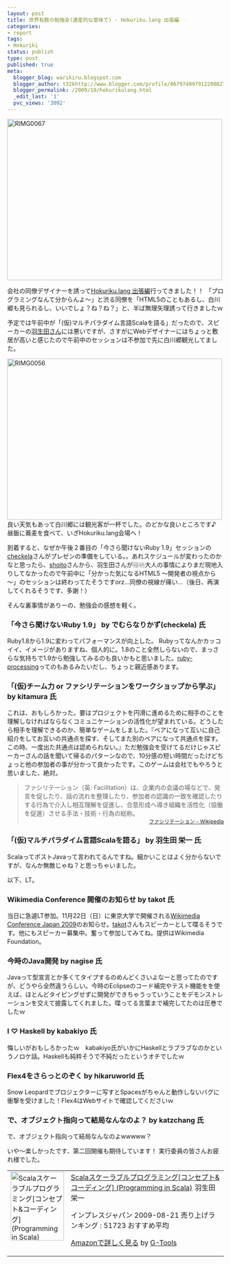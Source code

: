 ```yaml
---
layout: post
title: 世界有数の勉強会(遺産的な意味で) - Hokuriku.lang 出張編
categories:
- report
tags:
- Hokuriki
status: publish
type: post
published: true
meta:
  blogger_blog: warikiru.blogspot.com
  blogger_author: t32khttp://www.blogger.com/profile/06797489791220082722noreply@blogger.com
  blogger_permalink: /2009/10/hokurikulang.html
  _edit_last: '1'
  pvc_views: '3092'
---
```

<a title="RIMG0067 by t32k, on Flickr" href="http://www.flickr.com/photos/t32k/3976240691/"><img src="http://farm3.static.flickr.com/2558/3976240691_7ab673a8a1.jpg" alt="RIMG0067" width="500" height="375" /></a>

会社の同僚デザイナーを誘って<a href="http://atnd.org/events/1331">Hokuriku.lang 出張編</a>行ってきました！！
「プログラミングなんて分からんよ〜」と渋る同僚を「HTML5のこともあるし、白川郷も見られるし、いいでしょ？ね？ね？」と、半ば無理矢理誘って行きましたｗ

予定では午前中が「(仮)マルチパラダイム言語Scalaを語る」だったので、スピーカーの<a href="http://labo.mamezou.com/staff/hanyuda.html">羽生田さん</a>には悪いですが、さすがにWebデザイナーにはちょっと敷居が高いと感じたので午前中のセッションは不参加で先に白川郷観光してました。

<a title="RIMG0056 by t32k, on Flickr" href="http://www.flickr.com/photos/t32k/3977001722/"><img src="http://farm3.static.flickr.com/2524/3977001722_22174a7bb1.jpg" alt="RIMG0056" width="500" height="375" /></a>
良い天気もあって白川郷には観光客が一杯でした。のどかな良いところです♪
昼飯に蕎麦を食べて、いざHokuriku.lang会場へ！

到着すると、なぜか午後２番目の「今さら聞けないRuby 1.9」セッションの<a href="http://twitter.com/checkela">checkela</a>さんがプレゼンの準備をしている。。あれスケジュールが変わったのかなと思ったら、<a href="http://twitter.com/shoito">shoito</a>さんから、羽生田さんが<del style="color: #999999;">寝坊</del>大人の事情によりまだ現地入りしてなかったので午前中に「分かった気になるHTML5 ～開発者の視点から～」のセッションは終わってたそうですorz...同僚の視線が痛い...（後日、再演してくれるそうです、多謝！）

そんな裏事情がありーの、勉強会の感想を軽く。
<h3>「今さら聞けないRuby 1.9」 by でむらなりかず(checkela) 氏</h3>
Ruby1.8から1.9に変わってパフォーマンスが向上した。
Rubyってなんかカッコイイ、イメージがありますね、個人的に。1.8のこと全然しらないので、まっさらな気持ちで1.9から勉強してみるのも良いかもと思いました。<a href="http://wiki.github.com/jashkenas/ruby-processing">ruby-processing</a>ってのもあるみたいだし、ちょっと親近感あります。
<h3>「(仮)チーム力 or ファシリテーションをワークショップから学ぶ」 by kitamura 氏</h3>
これは、おもしろかった。要はプロジェクトを円滑に進めるために相手のことを理解しなければならなくコミュニケーションの活性化が望まれている。どうしたら相手を理解できるのか、簡単なゲームをしました。『ペアになって互いに自己紹介をしてお互いの共通点を探す、そしてまた別のペアになって共通点を探す。この時、一度出た共通点は認められない。』ただ勉強会を受けてるだけじゃスピーカーさんの話を聞いて帰るのパターンなので、10分感の短い時間だったけどちょっと他の参加者の事が分かって良かったです。このゲームは会社でもやろうと思いました、絶対。
<blockquote>ファシリテーション（英: Facilitation）は、企業内の会議の場などで、発言を促したり、話の流れを整理したり、参加者の認識の一致を確認したりする行為で介入し相互理解を促進し、合意形成へ導き組織を活性化（協働を促進）させる手法・技術・行為の総称。
<div style="text-align: right;"><a href="http://ja.wikipedia.org/wiki/%E3%83%95%E3%82%A1%E3%82%B7%E3%83%AA%E3%83%86%E3%83%BC%E3%82%B7%E3%83%A7%E3%83%B3"><span style="font-size: 85%;">ファシリテーション - Wikipedia</span></a></div></blockquote>
<div style="text-align: right;"><a href="http://ja.wikipedia.org/wiki/%E3%83%95%E3%82%A1%E3%82%B7%E3%83%AA%E3%83%86%E3%83%BC%E3%82%B7%E3%83%A7%E3%83%B3"><span style="font-size: 85%;"> </span>
</a></div>
<h3>「(仮)マルチパラダイム言語Scalaを語る」 by 羽生田 栄一 氏</h3>
ScalaってポストJavaって言われてるんですね。細かいことはよく分からないですが、なんか無敵じゃね？と思っちゃいました。

以下、LT。
<h3>Wikimedia Conference 開催のお知らせ by takot 氏</h3>
当日に急遽LT参加。11月22日（日）に東京大学で開催される<a href="http://www.wcj2009.info/%E3%83%A1%E3%82%A4%E3%83%B3%E3%83%9A%E3%83%BC%E3%82%B8">Wikimedia Conference Japan 2009</a>のお知らせ。<a href="http://twitter.com/takot">takot</a>さんもスピーカーとして喋るそうです。他にもスピーカー募集中。奮って参加してみてね。提供はWikimedia Foundation。
<h3>今時のJava開発 by nagise 氏</h3>
Javaって型宣言とか多くてタイプするのめんどくさいよなーと思ってたのですが、どうやら全然違うらしい。今時のEclipseのコード補完やテスト機能をを使えば、ほとんどタイピングせずに開発ができちゃうっていうことをデモンストレーションを交えて披露してくれました。喋ってる言葉まで補完してたのは圧巻でしたｗ
<h3>I ♡ Haskell by kabakiyo 氏</h3>
悔しいがおもしろかったｗ　kabakiyo氏がいかにHaskellとラブラブなのかというノロケ話。Haskellも純粋そうで不純だったというオチでしたｗ
<h3>Flex4をさらっとのぞく by hikaruworld 氏</h3>
Snow Leopardでプロジェクターに写すとSpacesがちゃんと動作しないバグに衝撃を受けました！Flex4はWebサイトで確認してくださいｗ
<h3>で、オブジェクト指向って結局なんなのよ？ by katzchang 氏</h3>
で、オブジェクト指向って結局なんなのよwwwww？

いや〜楽しかったです、第二回開催も期待しています！
実行委員の皆さんお疲れ様でした。
<table border="0" cellpadding="5">
<tbody>
<tr>
<td valign="top"><a href="http://www.amazon.co.jp/exec/obidos/ASIN/4844327453/warikiru-22/ref=nosim/" target="_blank"><img class="fig" style="border: 0pt none;" src="http://ecx.images-amazon.com/images/I/41nFY0KbnfL._SL160_.jpg" border="0" alt="Scalaスケーラブルプログラミング[コンセプト&amp;コーディング] (Programming in Scala)" width="124" height="160" /></a></td>
<td valign="top"><span><a href="http://www.amazon.co.jp/Scala%E3%82%B9%E3%82%B1%E3%83%BC%E3%83%A9%E3%83%96%E3%83%AB%E3%83%97%E3%83%AD%E3%82%B0%E3%83%A9%E3%83%9F%E3%83%B3%E3%82%B0-%E3%82%B3%E3%83%B3%E3%82%BB%E3%83%97%E3%83%88-%E3%82%B3%E3%83%BC%E3%83%87%E3%82%A3%E3%83%B3%E3%82%B0-Programming-Scala/dp/4844327453%3FSubscriptionId%3D15SMZCTB9V8NGR2TW082%26tag%3Dwarikiru-22%26linkCode%3Dxm2%26camp%3D2025%26creative%3D165953%26creativeASIN%3D4844327453" target="_blank">Scalaスケーラブルプログラミング[コンセプト&amp;コーディング] (Programming in Scala)</a><img style="border: none;" src="http://www.assoc-amazon.jp/e/ir?t=warikiru-22&amp;l=ur2&amp;o=9" alt="" width="1" height="1" />
羽生田 栄一 </span>

<span>インプレスジャパン  2009-08-21
売り上げランキング : 51723
おすすめ平均  <img src="http://g-images.amazon.com/images/G/01/detail/stars-4-5.gif" alt="" /></span>

<span><a href="http://www.amazon.co.jp/Scala%E3%82%B9%E3%82%B1%E3%83%BC%E3%83%A9%E3%83%96%E3%83%AB%E3%83%97%E3%83%AD%E3%82%B0%E3%83%A9%E3%83%9F%E3%83%B3%E3%82%B0-%E3%82%B3%E3%83%B3%E3%82%BB%E3%83%97%E3%83%88-%E3%82%B3%E3%83%BC%E3%83%87%E3%82%A3%E3%83%B3%E3%82%B0-Programming-Scala/dp/4844327453%3FSubscriptionId%3D15SMZCTB9V8NGR2TW082%26tag%3Dwarikiru-22%26linkCode%3Dxm2%26camp%3D2025%26creative%3D165953%26creativeASIN%3D4844327453" target="_blank">Amazonで詳しく見る</a></span> <span>by <a href="http://www.goodpic.com/mt/aws/index.html">G-Tools</a></span></td>
</tr>
</tbody>
</table>
